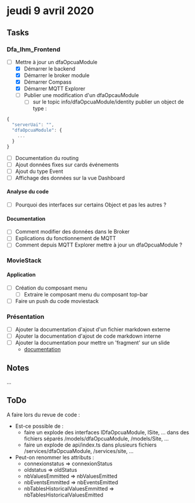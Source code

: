 # jeudi 9 avril 2020

## Tasks

### Dfa_Ihm_Frontend

- [ ] Mettre à jour un dfaOpcuaModule
  - [x] Démarrer le backend
  - [x] Démarrer le broker module
  - [x] Démarrer Compass
  - [x] Démarrer MQTT Explorer
  - [ ] Publier une modification d'un dfaOpcauModule
    - [ ] sur le topic info/dfaOpcuaModule/identity publier un object de type :

```ts
{
  "serverUai": "",
  "dfaOpcuaModule": {
    ...
  }
}
```

- [ ] Documentation du routing
- [ ] Ajout données fixes sur cards événements
- [ ] Ajout du type Event
- [ ] Affichage des données sur la vue Dashboard

#### Analyse du code

- [ ] Pourquoi des interfaces sur certains Object et pas les autres ?

#### Documentation

- [ ] Comment modifier des données dans le Broker
- [ ] Explications du fonctionnement de MQTT
- [ ] Comment depuis MQTT Explorer mettre à jour un dfaOpcuaModule ?

### MovieStack

#### Application

- [ ] Création du composant menu
  - [ ] Extraire le composant menu du composant top-bar
- [ ] Faire un push du code moviestack

### Présentation

- [ ] Ajouter la documentation d'ajout d'un fichier markdown externe
- [ ] Ajouter la documentation d'ajout de code markdown interne
- [ ] Ajouter la documentation pour mettre un 'fragment' sur un slide
  - [documentation](https://github.com/hakimel/reveal.js/#fragments)

## Notes

...

## ToDo

A faire lors du revue de code :

- Est-ce possible de :
  - faire un explode des interfaces IDfaOpcuaModule, ISite, ... dans des fichiers séparés /models/dfaOpcuaModule, /models/Site, ...
  - faire un explode de api/index.ts dans plusieurs fichiers /services/dfaOpcuaModule, /services/site, ...
- Peut-on renommer les attributs :
  - connexionstatus => connexionStatus
  - oldstatus => oldStatus
  - nbValuesEmmitted => nbValuesEmitted
  - nbEventsEmmitted => nbEventsEmitted
  - nbTablesHistoricalValuesEmmitted => nbTablesHistoricalValuesEmitted

